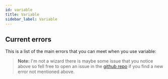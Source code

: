 ```yaml
---
id: variable
title: Variable
sidebar_label: Variable
---
```

## Current errors
This is a list of the main errors that you can meet when you use variable:
> **Note:** I'm not a wizard there is maybe some issue that you notice above so fell free to open an issue in the [github repo](https://github.com/luctst/learn-javascript) if you find a new error not mentioned above.